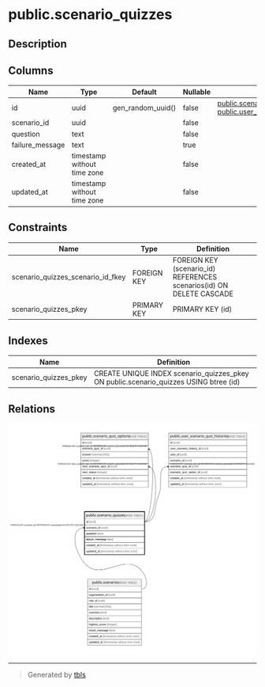 # public.scenario_quizzes

## Description

## Columns

| Name | Type | Default | Nullable | Children | Parents | Comment |
| ---- | ---- | ------- | -------- | -------- | ------- | ------- |
| id | uuid | gen_random_uuid() | false | [public.scenario_quiz_options](public.scenario_quiz_options.md) [public.user_scenario_quiz_histories](public.user_scenario_quiz_histories.md) |  |  |
| scenario_id | uuid |  | false |  | [public.scenarios](public.scenarios.md) |  |
| question | text |  | false |  |  |  |
| failure_message | text |  | true |  |  |  |
| created_at | timestamp without time zone |  | false |  |  |  |
| updated_at | timestamp without time zone |  | false |  |  |  |

## Constraints

| Name | Type | Definition |
| ---- | ---- | ---------- |
| scenario_quizzes_scenario_id_fkey | FOREIGN KEY | FOREIGN KEY (scenario_id) REFERENCES scenarios(id) ON DELETE CASCADE |
| scenario_quizzes_pkey | PRIMARY KEY | PRIMARY KEY (id) |

## Indexes

| Name | Definition |
| ---- | ---------- |
| scenario_quizzes_pkey | CREATE UNIQUE INDEX scenario_quizzes_pkey ON public.scenario_quizzes USING btree (id) |

## Relations

![er](public.scenario_quizzes.svg)

---

> Generated by [tbls](https://github.com/k1LoW/tbls)
